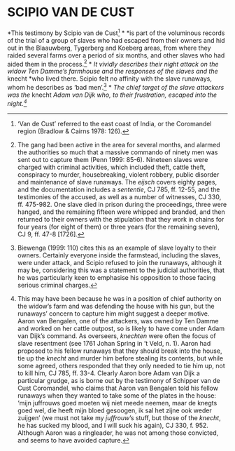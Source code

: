 # SCIPIO VAN DE CUST

*This testimony by Scipio van de Cust[^1] * *is part of the voluminous records of the trial of a group of slaves who had escaped from their owners and hid out in the Blaauwberg, Tygerberg and Koeberg areas, from where they raided several farms over a period of six months, and other slaves who had aided them in the process.[^2] * *It vividly describes their night attack on the widow Ten Damme’s farmhouse and the responses of the slaves and the* knecht *who lived there. Scipio felt no affinity with the slave runaways, whom he describes as ‘bad men’.[^3] * *The chief target of the slave attackers was the* knecht *Adam van Dijk who, to their frustration, escaped into the night.[^4]*

[^1]: ‘Van de Cust’ referred to the east coast of India, or the Coromandel region (Bradlow & Cairns 1978: 126).

[^2]: The gang had been active in the area for several months, and alarmed the authorities so much that a massive commando of ninety men was sent out to capture them (Penn 1999: 85-6). Nineteen slaves were charged with criminal activities, which included theft, cattle theft, conspiracy to murder, housebreaking, violent robbery, public disorder and maintenance of slave runaways. The *eijsch* covers eighty pages, and the documentation includes a *sententie*, CJ 785, ff. 12-55, and the testimonies of the accused, as well as a number of witnesses, CJ 330, ff. 475-982. One slave died in prison during the proceedings, three were hanged, and the remaining fifteen were whipped and branded, and then returned to their owners with the stipulation that they work in chains for four years (for eight of them) or three years (for the remaining seven), CJ 9, ff. 47-8 \[1726\].

[^3]: Biewenga (1999: 110) cites this as an example of slave loyalty to their owners. Certainly everyone inside the farmstead, including the slaves, were under attack, and Scipio refused to join the runaways, although it may be, considering this was a statement to the judicial authorities, that he was particularly keen to emphasise his opposition to those facing serious criminal charges.

[^4]: This may have been because he was in a position of chief authority on the widow’s farm and was defending the house with his gun, but the runaways’ concern to capture him might suggest a deeper motive. Aaron van Bengalen, one of the attackers, was owned by Ten Damme and worked on her cattle outpost, so is likely to have come under Adam van Dijk’s command. As overseers, *knechten* were often the focus of slave resentment (see 1761 Johan Spring in ’t Veld, n. 1). Aaron had proposed to his fellow runaways that they should break into the house, tie up the *knecht* and murder him before stealing its contents, but while some agreed, others responded that they only needed to tie him up, not to kill him, CJ 785, ff. 33-4. Clearly Aaron bore Adam van Dijk a particular grudge, as is borne out by the testimony of Schipper van de Cust Coromandel, who claims that Aaron van Bengalen told his fellow runaways when they wanted to take some of the plates in the house: ‘mijn juffrouws goed moeten wij niet meede neemen, maar de knegts goed wel, die heeft mijn bloed gesoogen, ik sal het zijne ook weder zuijgen’ (we must not take my *juffrouw*’s stuff, but those of the *knecht*, he has sucked my blood, and I will suck his again), CJ 330, f. 952. Although Aaron was a ringleader, he was not among those convicted, and seems to have avoided capture.